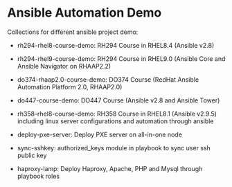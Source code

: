 # **Ansible Automation Demo** #

Collections for different ansible project demo:

- rh294-rhel8-course-demo: RH294 Course in RHEL8.4 (Ansible v2.8)

- rh294-rhel9-course-demo: RH294 Course in RHEL9.0 (Ansible Core and Ansible Navigator on RHAAP2.2)

- do374-rhaap2.0-course-demo: DO374 Course (RedHat Ansible Automation Platform 2.0, RHAAP2.0)

- do447-course-demo: DO447 Course (Ansible v2.8 and Ansible Tower)

- rh358-rhel8-course-demo: RH358 Course in RHEL8.1 (Ansible v2.9.5) including linux server configurations and automation through ansible

- deploy-pxe-server: Deploy PXE server on all-in-one node

- sync-sshkey: authorized_keys module in playbook to sync user ssh public key

- haproxy-lamp: Deploy Haproxy, Apache, PHP and Mysql through playbook roles
